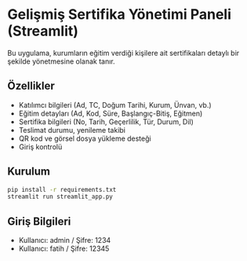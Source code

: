 
# Gelişmiş Sertifika Yönetimi Paneli (Streamlit)

Bu uygulama, kurumların eğitim verdiği kişilere ait sertifikaları detaylı bir şekilde yönetmesine olanak tanır.

## Özellikler
- Katılımcı bilgileri (Ad, TC, Doğum Tarihi, Kurum, Ünvan, vb.)
- Eğitim detayları (Ad, Kod, Süre, Başlangıç-Bitiş, Eğitmen)
- Sertifika bilgileri (No, Tarih, Geçerlilik, Tür, Durum, Dil)
- Teslimat durumu, yenileme takibi
- QR kod ve görsel dosya yükleme desteği
- Giriş kontrolü

## Kurulum
```bash
pip install -r requirements.txt
streamlit run streamlit_app.py
```

## Giriş Bilgileri
- Kullanıcı: admin / Şifre: 1234
- Kullanıcı: fatih / Şifre: 12345
